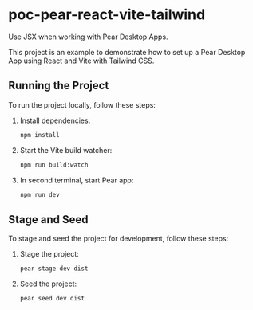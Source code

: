 # poc-pear-react-vite-tailwind

Use JSX when working with Pear Desktop Apps.

This project is an example to demonstrate how to set up a Pear Desktop App using React and Vite with Tailwind CSS.

## Running the Project

To run the project locally, follow these steps:

1. Install dependencies:
   ```bash
   npm install
   ```

2. Start the Vite build watcher:
    ```bash
    npm run build:watch
    ```

3. In second terminal, start Pear app:
    ```bash
    npm run dev
    ```

## Stage and Seed

To stage and seed the project for development, follow these steps:

1. Stage the project:
    ```bash
    pear stage dev dist
    ```

2. Seed the project:
    ```bash
    pear seed dev dist
    ``` 

